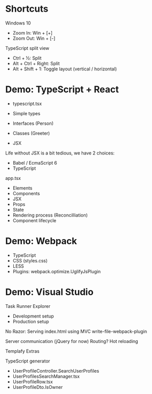 
# Shortcuts

Windows 10
- Zoom In: Win + [+]
- Zoom Out: Win + [-]

TypeScript split view
- Ctrl + ½: Split
- Alt + Ctrl + Right: Split
- Alt + Shift + 1: Toggle layout (vertical / horizontal)

# Demo: TypeScript + React

- typescript.tsx

- Simple types
- Interfaces (Person)
- Classes (Greeter)
- JSX

Life without JSX is a bit tedious, we have 2 choices:
- Babel / EcmaScript 6
- TypeScript

app.tsx

- Elements
- Components
- JSX
- Props
- State
- Rendering process (Reconcilliation)
- Component lifecycle

# Demo: Webpack

- TypeScript
- CSS (styles.css)
- LESS
- Plugins: webpack.optimize.UglifyJsPlugin

# Demo: Visual Studio

Task Runner Explorer
- Development setup
- Production setup

No Razor: Serving index.html using MVC write-file-webpack-plugin

Server communication (jQuery for now)
Routing?
Hot reloading

Templafy Extras

TypeScript generator
- UserProfileController.SearchUserProfiles
- UserProfilesSearchManager.tsx
- UserProfileRow.tsx
- UserProfileDto.IsOwner
